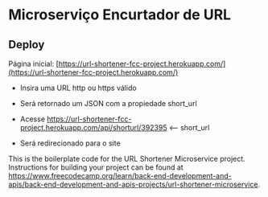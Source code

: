# Microserviço Encurtador de URL

## Deploy

Página inicial: [https://url-shortener-fcc-project.herokuapp.com/](https://url-shortener-fcc-project.herokuapp.com/)

* Insira uma URL http ou https válido

* Será retornado um JSON com a propiedade short_url

* Acesse https://url-shortener-fcc-project.herokuapp.com/api/shorturl/392395 <-- short_url

* Será redirecionado para o site


This is the boilerplate code for the URL Shortener Microservice project. Instructions for building your project can be found at https://www.freecodecamp.org/learn/back-end-development-and-apis/back-end-development-and-apis-projects/url-shortener-microservice.
